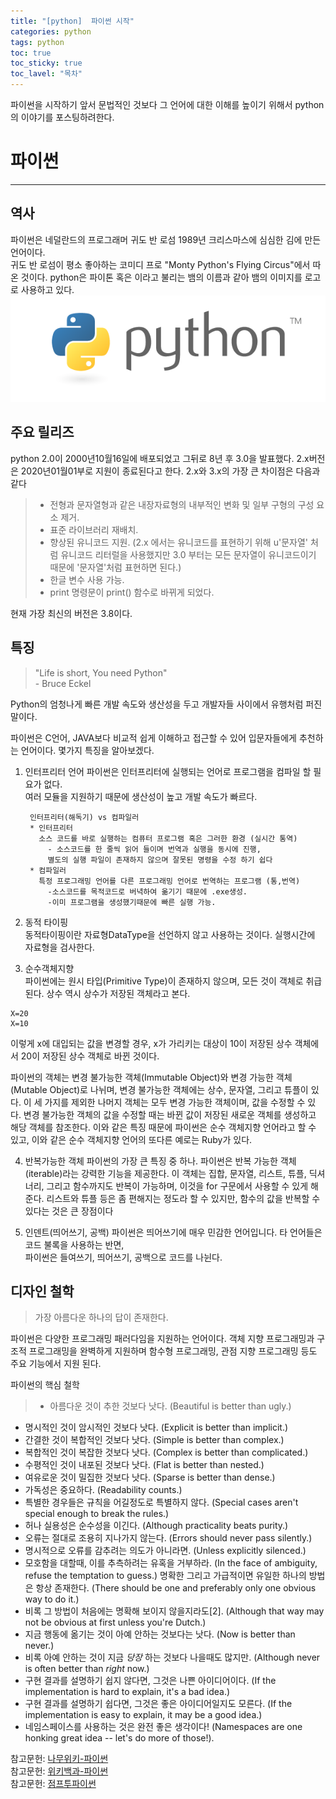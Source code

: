 ```yaml
---
title: "[python]  파이썬 시작"
categories: python
tags: python
toc: true
toc_sticky: true
toc_lavel: "목차"
---
```

파이썬을 시작하기 앞서 문법적인 것보다 그 언어에 대한 이해를 높이기 위해서  python의 이야기를 포스팅하려한다.
# 파이썬
---
## 역사
파이썬은 네덜란드의 프로그래머 귀도 반 로섬 1989년 크리스마스에 심심한 김에 만든언어이다.  
귀도 반 로섬이 평소 좋아하는 코미디 프로 "Monty Python's Flying Circus"에서 따온 것이다. python은 파이톤 혹은 이라고 불리는 뱀의 이름과 같아 뱀의 이미지를 로고로 사용하고 있다.
![이미지](https://github.com/saeyeoni/saeyeoni.github.io/blob/master/_images/python-logo.png?raw=true "repo")

##  주요 릴리즈
python 2.0이 2000년10월16일에 배포되었고 그뒤로 8년 후 3.0을 발표했다.
2.x버전은 2020년01월01부로 지원이 종료된다고 한다.
2.x와 3.x의 가장 큰 차이점은 다음과 같다
> * 전형과 문자열형과 같은 내장자료형의 내부적인 변화 및 일부 구형의 구성 요소 제거.
> * 표준 라이브러리 재배치.
> * 향상된 유니코드 지원. (2.x 에서는 유니코드를 표현하기 위해 u'문자열' 처럼 유니코드 리터럴을 사용했지만 3.0 부터는 모든 문자열이 유니코드이기 때문에 '문자열'처럼 표현하면 된다.)
> * 한글 변수 사용 가능.
> * print 명령문이 print() 함수로 바뀌게 되었다.

현재 가장 최신의 버전은 3.8이다.  

## 특징
>"Life is short, You need Python"  
\- Bruce Eckel  

Python의 엄청나게 빠른 개발 속도와 생산성을 두고 개발자들 사이에서 유행처럼 퍼진 말이다.  

파이썬은 C언어, JAVA보다 비교적 쉽게 이해하고 접근할 수 있어 입문자들에게 추천하는 언어이다.
몇가지 특징을 알아보겠다.

1. 인터프리터 언어
파이썬은 인터프리터에 실행되는 언어로 프로그램을 컴파일 할 필요가 없다.  
여러 모듈을 지원하기 때문에 생산성이 높고 개발 속도가 빠르다.  

        인터프리터(해독기) vs 컴파일러
        * 인터프리터
          소스 코드를 바로 실행하는 컴퓨터 프로그램 혹은 그러한 환경 (실시간 통역)
            - 소스코드를 한 줄씩 읽어 들이며 번역과 실행을 동시에 진행,
            별도의 실행 파일이 존재하지 않으며 잘못된 명령을 수정 하기 쉽다
        * 컴파일러
          특정 프로그래밍 언어를 다른 프로그래밍 언어로 번역하는 프로그램 (통,번역)
            -소스코드를 목적코드로 버녁하여 옮기기 때문에 .exe생성.
            -이미 프로그램을 생성했기때문에 빠른 실행 가능.


2. 동적 타이핑  
동적타이핑이란 자료형DataType을 선언하지 않고 사용하는 것이다. 실행시간에 자료형을 검사한다.

3. 순수객체지향  
파이썬에는 원시 타입(Primitive Type)이 존재하지 않으며, 모든 것이 객체로 취급된다. 상수 역시 상수가 저장된 객체라고 본다.
```
X=20
X=10
```  
이렇게 x에 대입되는 값을 변경할 경우, x가 가리키는 대상이 10이 저장된 상수 객체에서 20이 저장된 상수 객체로 바뀐 것이다.  


파이썬의 객체는 변경 불가능한 객체(Immutable Object)와 변경 가능한 객체(Mutable Object)로 나뉘며, 변경 불가능한 객체에는 상수, 문자열, 그리고 튜플이 있다. 이 세 가지를 제외한 나머지 객체는 모두 변경 가능한 객체이며, 값을 수정할 수 있다. 변경 불가능한 객체의 값을 수정할 때는 바뀐 값이 저장된 새로운 객체를 생성하고 해당 객체를 참조한다.
 이와 같은 특징 때문에 파이썬은 순수 객체지향 언어라고 할 수 있고, 이와 같은 순수 객체지향 언어의 또다른 예로는 Ruby가 있다.

4. 반복가능한 객체
파이썬의 가장 큰 특징 중 하나. 파이썬은 반복 가능한 객체(iterable)라는 강력한 기능을 제공한다. 이 객체는 집합, 문자열, 리스트, 튜플, 딕셔너리, 그리고 함수까지도 반복이 가능하며, 이것을 for 구문에서 사용할 수 있게 해준다. 리스트와 튜플 등은 좀 편해지는 정도라 할 수 있지만, 함수의 값을 반복할 수 있다는 것은 큰 장점이다

5. 인덴트(띄어쓰기, 공백)
파이썬은 띄어쓰기에 매우 민감한 언어입니다. 타 언어들은 코드 불록을 사용하는 반면,  
파이썬은 들여쓰기, 띄어쓰기, 공백으로 코드를 나뉜다.


## 디자인 철학
> 가장 아름다운 하나의 답이 존재한다.  

파이썬은 다양한 프로그래밍 패러다임을 지원하는 언어이다. 객체 지향 프로그래밍과 구조적 프로그래밍을 완벽하게 지원하며 함수형 프로그래밍, 관점 지향 프로그래밍 등도 주요 기능에서 지원 된다.

파이썬의 핵심 철학

> * 아름다운 것이 추한 것보다 낫다. (Beautiful is better than ugly.)  
* 명시적인 것이 암시적인 것보다 낫다. (Explicit is better than implicit.)
* 간결한 것이 복합적인 것보다 낫다. (Simple is better than complex.)
* 복합적인 것이 복잡한 것보다 낫다. (Complex is better than complicated.)
* 수평적인 것이 내포된 것보다 낫다. (Flat is better than nested.)
* 여유로운 것이 밀집한 것보다 낫다. (Sparse is better than dense.)
* 가독성은 중요하다. (Readability counts.)
* 특별한 경우들은 규칙을 어길정도로 특별하지 않다. (Special cases aren't special enough to break the rules.)
* 허나 실용성은 순수성을 이긴다. (Although practicality beats purity.)
* 오류는 절대로 조용히 지나가지 않는다. (Errors should never pass silently.)
* 명시적으로 오류를 감추려는 의도가 아니라면. (Unless explicitly silenced.)
* 모호함을 대할때, 이를 추측하려는 유혹을 거부하라. (In the face of ambiguity, refuse the temptation to guess.)
명확한 그리고 가급적이면 유일한 하나의 방법은 항상 존재한다. (There should be one and preferably only one obvious way to do it.)
* 비록 그 방법이 처음에는 명확해 보이지 않을지라도[2]. (Although that way may not be obvious at first unless you're Dutch.)
* 지금 행동에 옮기는 것이 아예 안하는 것보다는 낫다. (Now is better than never.)
* 비록 아예 안하는 것이 지금 *당장* 하는 것보다 나을때도 많지만. (Although never is often better than *right* now.)
* 구현 결과를 설명하기 쉽지 않다면, 그것은 나쁜 아이디어이다. (If the implementation is hard to explain, it's a bad idea.)
* 구현 결과를 설명하기 쉽다면, 그것은 좋은 아이디어일지도 모른다. (If the implementation is easy to explain, it may be a good idea.)
* 네임스페이스를 사용하는 것은 완전 좋은 생각이다! (Namespaces are one honking great idea -- let's do more of those!).




참고문헌: [나무위키-파이썬](https://ko.wikipedia.org/wiki/%ED%8C%8C%EC%9D%B4%EC%8D%AC#cite_note-10)  
참고문헌: [위키백과-파이썬](https://ko.wikipedia.org/wiki/%ED%8C%8C%EC%9D%B4%EC%8D%AC#cite_note-10)  
참고문헌: [점프투파이썬](https://wikidocs.net/book/1)
